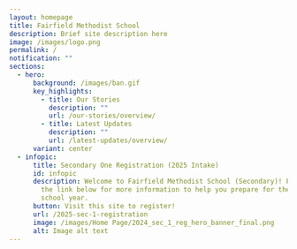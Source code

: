 ```yaml
---
layout: homepage
title: Fairfield Methodist School
description: Brief site description here
image: /images/logo.png
permalink: /
notification: ""
sections:
  - hero:
      background: /images/ban.gif
      key_highlights:
        - title: Our Stories
          description: ""
          url: /our-stories/overview/
        - title: Latest Updates
          description: ""
          url: /latest-updates/overview/
      variant: center
  - infopic:
      title: Secondary One Registration (2025 Intake)
      id: infopic
      description: Welcome to Fairfield Methodist School (Secondary)! Please click on
        the link below for more information to help you prepare for the new
        school year.
      button: Visit this site to register!
      url: /2025-sec-1-registration
      image: /images/Home Page/2024_sec_1_reg_hero_banner_final.png
      alt: Image alt text
---
```

